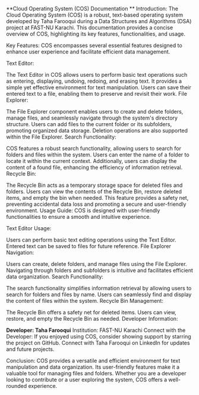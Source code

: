 
**Cloud Operating System (COS) Documentation
**
Introduction:
The Cloud Operating System (COS) is a robust, text-based operating system developed by Taha Farooqui during a Data Structures and Algorithms (DSA) project at FAST-NU Karachi. This documentation provides a concise overview of COS, highlighting its key features, functionalities, and usage.

Key Features:
COS encompasses several essential features designed to enhance user experience and facilitate efficient data management.

Text Editor:

The Text Editor in COS allows users to perform basic text operations such as entering, displaying, undoing, redoing, and erasing text. It provides a simple yet effective environment for text manipulation.
Users can save their entered text to a file, enabling them to preserve and revisit their work.
File Explorer:

The File Explorer component enables users to create and delete folders, manage files, and seamlessly navigate through the system's directory structure.
Users can add files to the current folder or its subfolders, promoting organized data storage. Deletion operations are also supported within the File Explorer.
Search Functionality:

COS features a robust search functionality, allowing users to search for folders and files within the system. Users can enter the name of a folder to locate it within the current context.
Additionally, users can display the content of a found file, enhancing the efficiency of information retrieval.
Recycle Bin:

The Recycle Bin acts as a temporary storage space for deleted files and folders. Users can view the contents of the Recycle Bin, restore deleted items, and empty the bin when needed.
This feature provides a safety net, preventing accidental data loss and promoting a secure and user-friendly environment.
Usage Guide:
COS is designed with user-friendly functionalities to ensure a smooth and intuitive experience.

Text Editor Usage:

Users can perform basic text editing operations using the Text Editor.
Entered text can be saved to files for future reference.
File Explorer Navigation:

Users can create, delete folders, and manage files using the File Explorer.
Navigating through folders and subfolders is intuitive and facilitates efficient data organization.
Search Functionality:

The search functionality simplifies information retrieval by allowing users to search for folders and files by name.
Users can seamlessly find and display the content of files within the system.
Recycle Bin Management:

The Recycle Bin offers a safety net for deleted items. Users can view, restore, and empty the Recycle Bin as needed.
Developer Information:

**Developer: Taha Farooqui**
Institution: FAST-NU Karachi
Connect with the Developer:
If you enjoyed using COS, consider showing support by starring the project on GitHub. Connect with Taha Farooqui on LinkedIn for updates and future projects.

Conclusion:
COS provides a versatile and efficient environment for text manipulation and data organization. Its user-friendly features make it a valuable tool for managing files and folders. Whether you are a developer looking to contribute or a user exploring the system, COS offers a well-rounded experience.
